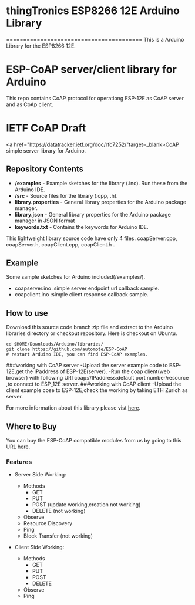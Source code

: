 # thingTronics ESP8266 12E Arduino Library
========================================
This is a Arduino Library for the ESP8266 12E.

# ESP-CoAP server/client library for Arduino
This repo contains CoAP protocol for operationg ESP-12E as CoAP server and as CoAp client.

# IETF CoAP Draft
<a href="https://datatracker.ietf.org/doc/rfc7252/"target=_blank>CoAP</a> simple server library for Arduino.

## Repository Contents

* **/examples** - Example sketches for the library (.ino). Run these from the Arduino IDE. 
* **/src** - Source files for the library (.cpp, .h).
* **library.properties** - General library properties for the Arduino package manager.
* **library.json** - General library properties for the Arduino package manager in JSON format
* **keywords.txt** - Contains the keywords for Arduino IDE.

This lightweight library source code have only 4 files. coapServer.cpp, coapServer.h, coapClient.cpp, coapClient.h .

## Example
Some sample sketches for Arduino included(/examples/).

- coapserver.ino :simple server endpoint url callback sample.
- coapclient.ino :simple client response callback sample.

## How to use
Download this source code branch zip file and extract to the Arduino libraries directory or checkout repository. Here is checkout on Ubuntu.

    cd $HOME/Downloads/Arduino/libraries/
    git clone https://github.com/automote/ESP-CoAP
    # restart Arduino IDE, you can find ESP-CoAP examples.

###working with CoAP server
-Upload the server example code to ESP-12E,get the IPaddress of ESP-12E(server).
-Run the coap client(web browser) with following URI coap://IPaddress:default port number/resource ,to connect to ESP_12E server.
###working with CoAP client
-Upload the client example cose to ESP-12E,check the working by taking ETH Zurich as server.

For more information about this library please vist <a href="https://github.com/automote/ESP-CoAP">here</a>.

## Where to Buy
You can buy the ESP-CoAP compatible modules from us by going to this URL <a href="thingtronics.com/products.html">here</a>.

### Features
- Server Side Working:
  - Methods
      - GET
      - PUT
      - POST (update working,creation not working)
      - DELETE (not working)
   - Observe
   - Resource Discovery 
   - Ping
   - Block Transfer (not working)

- Client Side Working:
  - Methods
      - GET
      - PUT
      - POST 
      - DELETE 
   - Observe
   - Ping
   
  
